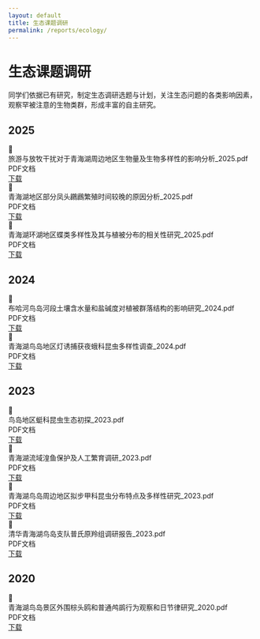 ```yaml
---
layout: default
title: 生态课题调研
permalink: /reports/ecology/
---
```


# 生态课题调研

同学们依据已有研究，制定生态调研选题与计划，关注生态问题的各类影响因素，观察罕被注意的生物类群，形成丰富的自主研究。

## 2025

<div class="file-download">
  <div class="file-icon">📄</div>
  <div class="file-info">
    <div class="file-name">旅游与放牧干扰对于青海湖周边地区生物量及生物多样性的影响分析_2025.pdf</div>
    <div class="file-meta">PDF文档</div>
  </div>
  <a href="{{ '/assets/files/课题研究/旅游与放牧干扰对于青海湖周边地区生物量及生物多样性的影响分析_2025.pdf' | relative_url }}" class="file-download-link">下载</a>
</div>

<div class="file-download">
  <div class="file-icon">📄</div>
  <div class="file-info">
    <div class="file-name">青海湖地区部分凤头鸊鷉繁殖时间较晚的原因分析_2025.pdf</div>
    <div class="file-meta">PDF文档</div>
  </div>
  <a href="{{ '/assets/files/课题研究/青海湖地区部分凤头鸊鷉繁殖时间较晚的原因分析_2025.pdf' | relative_url }}" class="file-download-link">下载</a>
</div>

<div class="file-download">
  <div class="file-icon">📄</div>
  <div class="file-info">
    <div class="file-name">青海湖环湖地区蝶类多样性及其与植被分布的相关性研究_2025.pdf</div>
    <div class="file-meta">PDF文档</div>
  </div>
  <a href="{{ '/assets/files/课题研究/青海湖环湖地区蝶类多样性及其与植被分布的相关性研究_2025.pdf' | relative_url }}" class="file-download-link">下载</a>
</div>

## 2024

<div class="file-download">
  <div class="file-icon">📄</div>
  <div class="file-info">
    <div class="file-name">布哈河鸟岛河段土壤含水量和盐碱度对植被群落结构的影响研究_2024.pdf</div>
    <div class="file-meta">PDF文档</div>
  </div>
  <a href="{{ '/assets/files/课题研究/布哈河鸟岛河段土壤含水量和盐碱度对植被群落结构的影响研究_2024.pdf' | relative_url }}" class="file-download-link">下载</a>
</div>

<div class="file-download">
  <div class="file-icon">📄</div>
  <div class="file-info">
    <div class="file-name">青海湖鸟岛地区灯诱捕获夜蛾科昆虫多样性调查_2024.pdf</div>
    <div class="file-meta">PDF文档</div>
  </div>
  <a href="{{ '/assets/files/课题研究/青海湖鸟岛地区灯诱捕获夜蛾科昆虫多样性调查_2024.pdf' | relative_url }}" class="file-download-link">下载</a>
</div>

## 2023

<div class="file-download">
  <div class="file-icon">📄</div>
  <div class="file-info">
    <div class="file-name">鸟岛地区蜓科昆虫生态初探_2023.pdf</div>
    <div class="file-meta">PDF文档</div>
  </div>
  <a href="{{ '/assets/files/课题研究/鸟岛地区蜓科昆虫生态初探_2023.pdf' | relative_url }}" class="file-download-link">下载</a>
</div>

<div class="file-download">
  <div class="file-icon">📄</div>
  <div class="file-info">
    <div class="file-name">青海湖流域湟鱼保护及人工繁育调研_2023.pdf</div>
    <div class="file-meta">PDF文档</div>
  </div>
  <a href="{{ '/assets/files/课题研究/青海湖流域湟鱼保护及人工繁育调研_2023.pdf' | relative_url }}" class="file-download-link">下载</a>
</div>

<div class="file-download">
  <div class="file-icon">📄</div>
  <div class="file-info">
    <div class="file-name">青海湖鸟岛周边地区拟步甲科昆虫分布特点及多样性研究_2023.pdf</div>
    <div class="file-meta">PDF文档</div>
  </div>
  <a href="{{ '/assets/files/课题研究/青海湖鸟岛周边地区拟步甲科昆虫分布特点及多样性研究_2023.pdf' | relative_url }}" class="file-download-link">下载</a>
</div>

<div class="file-download">
  <div class="file-icon">📄</div>
  <div class="file-info">
    <div class="file-name">清华青海湖鸟岛支队普氏原羚组调研报告_2023.pdf</div>
    <div class="file-meta">PDF文档</div>
  </div>
  <a href="{{ '/assets/files/课题研究/清华青海湖鸟岛支队普氏原羚组调研报告_2023.pdf' | relative_url }}" class="file-download-link">下载</a>
</div>

## 2020

<div class="file-download">
  <div class="file-icon">📄</div>
  <div class="file-info">
    <div class="file-name">青海湖鸟岛景区外围棕头鸥和普通鸬鹚行为观察和日节律研究_2020.pdf</div>
    <div class="file-meta">PDF文档</div>
  </div>
  <a href="{{ '/assets/files/课题研究/青海湖鸟岛景区外围棕头鸥和普通鸬鹚行为观察和日节律研究_2020.pdf' | relative_url }}" class="file-download-link">下载</a>
</div>

